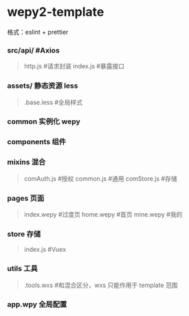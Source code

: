 # wepy2-template

格式：eslint + prettier

### src/api/ #Axios

> http.js #请求封装
> index.js #暴露接口

### assets/ 静态资源 less

> .base.less #全局样式

### common 实例化 wepy

### components 组件

### mixins 混合

> comAuth.js #授权
> common.js #通用
> comStore.js #存储

### pages 页面

> index.wepy #过度页
> home.wepy #首页
> mine.wepy #我的

### store 存储

> index.js #Vuex

### utils 工具

> .tools.wxs #和混合区分，wxs 只能作用于 template 范围

### app.wpy 全局配置
